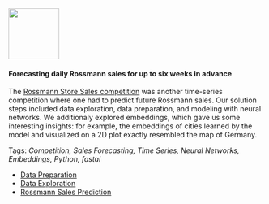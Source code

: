 <img width=100 src="http://www.fundacjaserduszko.pl/wp-content/uploads/2017/04/rossmann.png"/>

#### Forecasting daily Rossmann sales for up to six weeks in advance

The [Rossmann Store Sales competition](https://www.kaggle.com/c/rossmann-store-sales) was another time-series competition where one had to predict future Rossmann sales. Our solution steps included data exploration, data preparation, and modeling with neural networks. We additionaly explored embeddings, which gave us some interesting insights: for example, the embeddings of cities learned by the model and visualized on a 2D plot exactly resembled the map of Germany.

Tags: *Competition, Sales Forecasting, Time Series, Neural Networks, Embeddings, Python, fastai*

- [Data Preparation](https://nbviewer.jupyter.org/github/polakowo/mlprojects/blob/master/rossmann-sales-prediction/data-preparation.ipynb)
- [Data Exploration](https://nbviewer.jupyter.org/github/polakowo/mlprojects/blob/master/rossmann-sales-prediction/data-exploration.ipynb)
- [Rossmann Sales Prediction](https://nbviewer.jupyter.org/github/polakowo/mlprojects/blob/master/rossmann-sales-prediction/rossmann-sales-prediction.ipynb)
